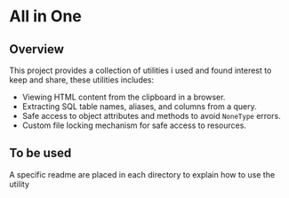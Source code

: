 # All in One

## Overview

This project provides a collection of utilities i used and found interest to
keep and share, these utilities includes:

- Viewing HTML content from the clipboard in a browser.
- Extracting SQL table names, aliases, and columns from a query.
- Safe access to object attributes and methods to avoid `NoneType` errors.
- Custom file locking mechanism for safe access to resources.


## To be used

A specific readme are placed in each directory to explain how to use the utility
